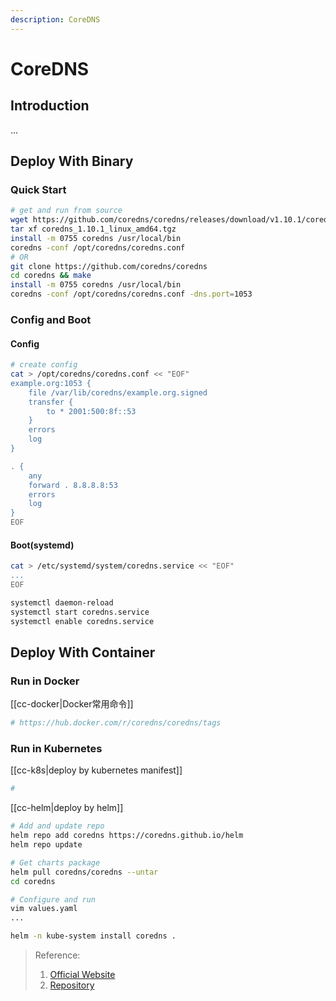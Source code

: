 ```yaml
---
description: CoreDNS
---
```


# CoreDNS

## Introduction
...


## Deploy With Binary
### Quick Start
```bash
# get and run from source
wget https://github.com/coredns/coredns/releases/download/v1.10.1/coredns_1.10.1_linux_amd64.tgz
tar xf coredns_1.10.1_linux_amd64.tgz
install -m 0755 coredns /usr/local/bin
coredns -conf /opt/coredns/coredns.conf 
# OR
git clone https://github.com/coredns/coredns
cd coredns && make
install -m 0755 coredns /usr/local/bin
coredns -conf /opt/coredns/coredns.conf -dns.port=1053
```

### Config and Boot
#### Config
```bash
# create config
cat > /opt/coredns/coredns.conf << "EOF"
example.org:1053 {
    file /var/lib/coredns/example.org.signed
    transfer {
        to * 2001:500:8f::53
    }
    errors
    log
}

. {
    any
    forward . 8.8.8.8:53
    errors
    log
}
EOF
```

#### Boot(systemd)
```bash
cat > /etc/systemd/system/coredns.service << "EOF"
...
EOF

systemctl daemon-reload
systemctl start coredns.service
systemctl enable coredns.service
```

## Deploy With Container
### Run in Docker
[[cc-docker|Docker常用命令]]
```bash
# https://hub.docker.com/r/coredns/coredns/tags
```

### Run in Kubernetes
[[cc-k8s|deploy by kubernetes manifest]]
```bash
#
```

[[cc-helm|deploy by helm]]
```bash
# Add and update repo
helm repo add coredns https://coredns.github.io/helm
helm repo update

# Get charts package
helm pull coredns/coredns --untar
cd coredns

# Configure and run
vim values.yaml
...

helm -n kube-system install coredns .
```


> Reference:
> 1. [Official Website](https://coredns.io/)
> 2. [Repository](https://github.com/coredns/coredns)
